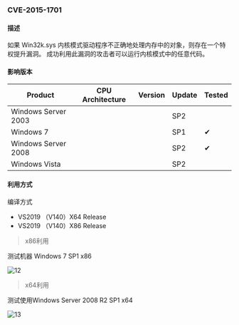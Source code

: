 ### CVE-2015-1701

#### 描述

如果 Win32k.sys 内核模式驱动程序不正确地处理内存中的对象，则存在一个特权提升漏洞。 成功利用此漏洞的攻击者可以运行内核模式中的任意代码。

#### 影响版本

| Product             | CPU Architecture | Version | Update | Tested             |
| ------------------- | ---------------- | ------- | ------ | ------------------ |
| Windows Server 2003 |                  |         | SP2    |                    |
| Windows 7           |                  |         | SP1    | &#10004; |
| Windows Server 2008 |                  |         | SP2    | &#10004; |
| Windows Vista       |                  |         | SP2    |                    |

#### 利用方式

编译方式

- VS2019 （V140）X64 Release
- VS2019 （V140）X86 Release

> x86利用

测试机器 Windows 7 SP1 x86

![12](https://raw.github.com/Ascotbe/Image/master/Kernelhub/CVE-2015-1701_win7_x86.gif)

> x64利用

测试使用Windows Server 2008 R2 SP1 x64

![13](https://raw.github.com/Ascotbe/Image/master/Kernelhub/CVE-2015-1701_win2008_x64.gif)